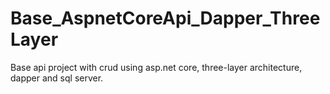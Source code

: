 # Base_AspnetCoreApi_Dapper_ThreeLayer

Base api project with crud using asp.net core, three-layer architecture, dapper and sql server.